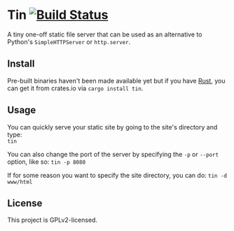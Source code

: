 Tin [![Build Status](https://travis-ci.org/veeableful/tin.svg?branch=master)](https://travis-ci.org/veeableful/tin)
===
A tiny one-off static file server that can be used as an alternative to Python's `SimpleHTTPServer` or `http.server`.

Install
-------
Pre-built binaries haven't been made available yet but if you have [Rust](https://rust-lang.org), you can get it from crates.io via `cargo install tin`.

Usage
-----
You can quickly serve your static site by going to the site's directory and type:  
`tin`

You can also change the port of the server by specifying the `-p` or `--port` option, like so:
`tin -p 8080`

If for some reason you want to specify the site directory, you can do:
`tin -d www/html`

License
-------
This project is GPLv2-licensed.
